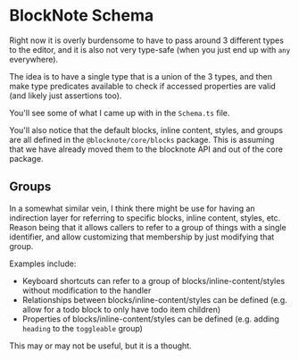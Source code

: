 # BlockNote Schema

Right now it is overly burdensome to have to pass around 3 different types to the editor, and it is also not very type-safe (when you just end up with `any` everywhere).

The idea is to have a single type that is a union of the 3 types, and then make type predicates available to check if accessed properties are valid (and likely just assertions too).

You'll see some of what I came up with in the `Schema.ts` file.

You'll also notice that the default blocks, inline content, styles, and groups are all defined in the `@blocknote/core/blocks` package. This is assuming that we have already moved them to the blocknote API and out of the core package.

## Groups

In a somewhat similar vein, I think there might be use for having an indirection layer for referring to specific blocks, inline content, styles, etc. Reason being that it allows callers to refer to a group of things with a single identifier, and allow customizing that membership by just modifying that group.

Examples include:

- Keyboard shortcuts can refer to a group of blocks/inline-content/styles without modification to the handler
- Relationships between blocks/inline-content/styles can be defined (e.g. allow for a todo block to only have todo item children)
- Properties of blocks/inline-content/styles can be defined (e.g. adding `heading` to the `toggleable` group)

This may or may not be useful, but it is a thought.

